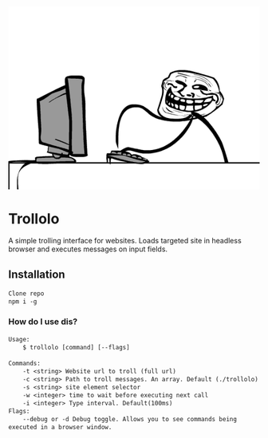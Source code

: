 ![trollolo](/images/troll.gif?raw=true)

# Trollolo

A simple trolling interface for websites. Loads targeted site in headless browser and executes messages on input fields.

## Installation

    Clone repo
    npm i -g

### How do I use dis?
    Usage:
        $ trollolo [command] [--flags]

    Commands:
        -t <string> Website url to troll (full url)
        -c <string> Path to troll messages. An array. Default (./trollolo)
        -s <string> site element selector
        -w <integer> time to wait before executing next call
        -i <integer> Type interval. Default(100ms)
    Flags:
        --debug or -d Debug toggle. Allows you to see commands being executed in a browser window.
